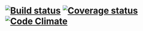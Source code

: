 # [![Build status][travis-image]][travis-url] [![Coverage status][coverage-image]][coverage-url] [![Code Climate][codeclimate-image]][codeclimate-url]

[travis-image]: https://travis-ci.org/ranisalt/jsot.svg?branch=master
[travis-url]: https://travis-ci.org/ranisalt/jsot
[coverage-image]: https://codeclimate.com/github/ranisalt/jsot/badges/coverage.svg
[coverage-url]: https://codeclimate.com/github/ranisalt/jsot/coverage
[codeclimate-image]: https://codeclimate.com/github/ranisalt/jsot/badges/gpa.svg
[codeclimate-url]: https://codeclimate.com/github/ranisalt/jsot
